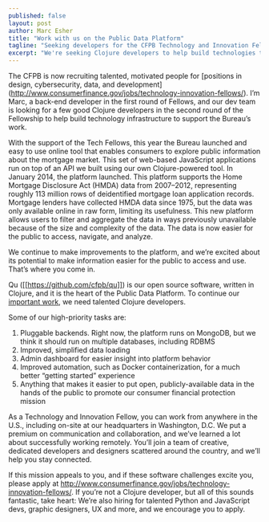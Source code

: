 ```yaml
---
published: false
layout: post
author: Marc Esher
title: "Work with us on the Public Data Platform"
tagline: "Seeking developers for the CFPB Technology and Innovation Fellowship"
excerpt: "We're seeking Clojure developers to help build technologies that support the Bureau's work"
---
```


The CFPB is now recruiting talented, motivated people for [positions in design, cybersecurity, data, and development]
(http://www.consumerfinance.gov/jobs/technology-innovation-fellows/).
I’m Marc, a back-end developer in the first round of Fellows, and our dev team is looking for a few good Clojure
developers in the second round of the Fellowship to help build technology infrastructure to support the Bureau’s work.

With the support of the Tech Fellows, this year the Bureau launched and easy to use online tool that enables
consumers to explore public information about the mortgage market.
This set of web-based JavaScript applications run on top of an API we built using our own Clojure-powered tool.
In January 2014, the platform launched.
This platform supports the Home Mortgage Disclosure Act (HMDA) data from 2007–2012,
representing roughly 113 million rows of deidentified mortgage loan application records.
Mortgage lenders have collected HMDA data since 1975, but the data was only available online in raw form,
limiting its usefulness.
This new platform allows users to filter and aggregate the data in ways previously unavailable because of the size
and complexity of the data.
The data is now easier for the public to access, navigate, and analyze.


We continue to make improvements to the platform, and we’re excited about its potential to make information easier for the public to access and use.
That’s where you come in.

Qu ([[https://github.com/cfpb/qu]]) is our open source software, written in Clojure, and it is the heart of the Public Data Platform.
To continue our [important work](https://cfpb.github.io/qu/roadmap.html), we need talented Clojure developers.

Some of our high-priority tasks are:

1.	Pluggable backends. Right now, the platform runs on MongoDB, but we think it should run on multiple databases, including RDBMS
1.	Improved, simplified data loading
1.	Admin dashboard for easier insight into platform behavior
1.	Improved automation, such as Docker containerization, for a much better “getting started” experience
1.	Anything that makes it easier to put open, publicly-available data  in the hands of the public to promote our consumer financial protection mission

As a Technology and Innovation Fellow, you can work from anywhere in the U.S., including on-site at our headquarters in Washington, D.C.
We put a premium on communication and collaboration, and we’ve learned a lot about successfully working remotely.
You’ll join a team of creative, dedicated developers and designers scattered around the country,
and we’ll help you stay connected.

If this mission appeals to you, and if these software challenges excite you,
please apply at <http://www.consumerfinance.gov/jobs/technology-innovation-fellows/>.
If you’re not a Clojure developer, but all of this sounds fantastic, take heart:
We’re also hiring for talented Python and JavaScript devs, graphic designers, UX and more, and we encourage you to apply.



